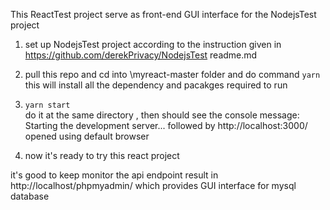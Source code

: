 This ReactTest project serve as front-end GUI interface for the NodejsTest project

1. set up NodejsTest project according to the instruction given in https://github.com/derekPrivacy/NodejsTest readme.md

2. pull this repo and cd into \myreact-master folder and do command 
   `yarn`  \
   this will install all the dependency and pacakges required to run

3.  `yarn start` \
    do it at the same directory , then should see the console message:
    Starting the development server...
    followed by http://localhost:3000/ opened using default browser

4. now it's ready to try this react project 

it's good to keep monitor the api endpoint result in http://localhost/phpmyadmin/ which provides GUI interface for mysql database
